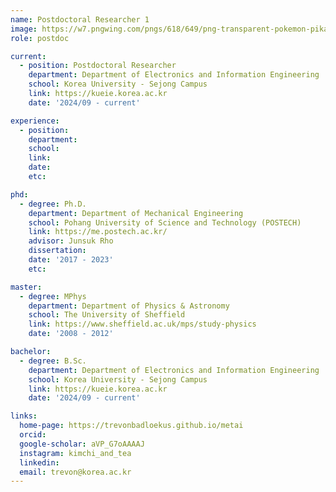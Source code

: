 ```yaml
---
name: Postdoctoral Researcher 1
image: https://w7.pngwing.com/pngs/618/649/png-transparent-pokemon-pikachu-hey-you-pikachu-ash-ketchum-pokemon-pikachu-mammal-dog-like-mammal-vertebrate-thumbnail.png
role: postdoc

current:
  - position: Postdoctoral Researcher
    department: Department of Electronics and Information Engineering
    school: Korea University - Sejong Campus
    link: https://kueie.korea.ac.kr
    date: '2024/09 - current'

experience:
  - position:
    department:
    school:
    link:
    date:
    etc:

phd:
  - degree: Ph.D.
    department: Department of Mechanical Engineering
    school: Pohang University of Science and Technology (POSTECH)
    link: https://me.postech.ac.kr/
    advisor: Junsuk Rho
    dissertation: 
    date: '2017 - 2023'
    etc: 

master:
  - degree: MPhys
    department: Department of Physics & Astronomy
    school: The University of Sheffield
    link: https://www.sheffield.ac.uk/mps/study-physics
    date: '2008 - 2012'

bachelor:
  - degree: B.Sc.
    department: Department of Electronics and Information Engineering
    school: Korea University - Sejong Campus
    link: https://kueie.korea.ac.kr
    date: '2024/09 - current'

links:
  home-page: https://trevonbadloekus.github.io/metai
  orcid:
  google-scholar: aVP_G7oAAAAJ
  instagram: kimchi_and_tea
  linkedin:
  email: trevon@korea.ac.kr
---
```


